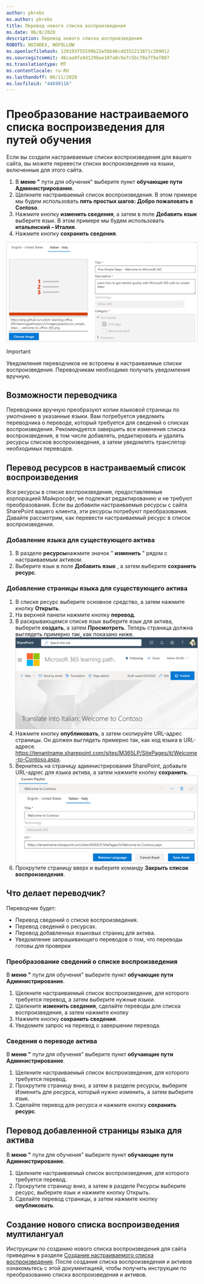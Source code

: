 ```yaml
---
author: pkrebs
ms.author: pkrebs
title: Перевод нового списка воспроизведения
ms.date: 06/8/2020
description: Перевод нового списка воспроизведения
ROBOTS: NOINDEX, NOFOLLOW
ms.openlocfilehash: 120193f55599b22e5bb46cdd352213871c209012
ms.sourcegitcommit: 46caa9fa9d129bee107a8c9a7c5bc70a7f9af087
ms.translationtype: MT
ms.contentlocale: ru-RU
ms.lasthandoff: 06/11/2020
ms.locfileid: "44699116"
---
```

# <a name="translate-a-learning-pathways-custom-playlist"></a>Преобразование настраиваемого списка воспроизведения для путей обучения
Если вы создали настраиваемые списки воспроизведения для вашего сайта, вы можете перевести списки воспроизведения на языки, включенные для этого сайта.

1.  В **меню "** пути для обучения" выберите пункт **обучающие пути Администрирование**. 
2.  Щелкните настраиваемый список воспроизведения. В этом примере мы будем использовать **пять простых шагов: Добро пожаловать в Contoso**. 
3.  Нажмите кнопку **изменить сведения**, а затем в поле **Добавить язык** выберите язык. В этом примере мы будем использовать **итальянский – Италия**. 
5.  Нажмите кнопку **сохранить сведения**. 

![custom_update_ml_pldetail.png](media/custom_update_ml_pldetail.png)

> [!IMPORTANT]
> Уведомления переводчиков не встроены в настраиваемые списки воспроизведения. Переводчикам необходимо получать уведомления вручную. 

## <a name="what-does-a-translator-do"></a>Возможности переводчика
Переводчики вручную преобразуют копии языковой страницы по умолчанию в указанные языки. Вам потребуется уведомить переводчика о переводе, который требуется для сведений о списках воспроизведения. Рекомендуется завершить все изменения списка воспроизведения, в том числе добавлять, редактировать и удалять ресурсы списков воспроизведения, а затем уведомлять транслятор необходимых переводов.

## <a name="translate-the-assets-in-the-custom-playlist"></a>Перевод ресурсов в настраиваемый список воспроизведения
Все ресурсы в списке воспроизведения, предоставляемые корпорацией Майкрософт, не подлежат редактированию и не требуют преобразования. Если вы добавили настраиваемые ресурсы с сайта SharePoint вашего клиента, эти ресурсы потребуют преобразования. Давайте рассмотрим, как перевести настраиваемый ресурс в список воспроизведения.

### <a name="add-a-language-for-an-existing-asset"></a>Добавление языка для существующего актива
1. В разделе **ресурсы**нажмите значок " **изменить** " рядом с настраиваемым активом. 
2. Выберите язык в поле **Добавить язык** , а затем выберите **сохранить ресурс**.

### <a name="add-a-language-page-for-an-existing-asset"></a>Добавление страницы языка для существующего актива
1. В списке ресурс выберите основное средство, а затем нажмите кнопку **Открыть**.
2. На верхней панели нажмите кнопку **перевод**.
3. В раскрывающемся списке язык выберите язык для актива, выберите **создать**, а затем **Просмотреть**. Теперь страница должна выглядеть примерно так, как показано ниже. 
![custom_update_ml_transcusplpage.png](media/custom_update_ml_transcusplpage.png)
4. Нажмите кнопку **опубликовать**, а затем скопируйте URL-адрес страницы. Он должен выглядеть примерно так, как код языка в URL-адресе.
https://tenantname.sharepoint.com/sites/M365LP/SitePages/it/Welcome-to-Contoso.aspx.
5. Вернитесь на страницу администрирования SharePoint, добавьте URL-адрес для языка актива, а затем нажмите кнопку **сохранить**. 
![custom_update_ml_transcusplurl.png](media/custom_update_ml_transcusplurl.png)
6.  Прокрутите страницу вверх и выберите команду **Закрыть список воспроизведения**.

## <a name="what-the-translator-does"></a>Что делает переводчик?
Переводчик будет:
- Перевод сведений о списке воспроизведения.
- Перевод сведений о ресурсах.
- Перевод добавленных языковых страниц для актива.
- Уведомление запрашивающего переводов о том, что переводы готовы для проверки

### <a name="translate-playlist-details"></a>Преобразование сведений о списке воспроизведения
В **меню "** пути для обучения" выберите пункт **обучающие пути Администрирование**. 
1. Щелкните настраиваемый список воспроизведения, для которого требуется перевод, а затем выберите нужные языки. 
2. Щелкните **изменить сведения**, сделайте переводы для списка воспроизведения, а затем нажмите кнопку 
3. Нажмите кнопку **сохранить сведения**. 
4. Уведомите запрос на перевод о завершении перевода. 

### <a name="translate-asset-details"></a>Сведения о переводе актива
В **меню "** пути для обучения" выберите пункт **обучающие пути Администрирование**. 
1. Щелкните настраиваемый список воспроизведения, для которого требуется перевод. 
2. Прокрутите страницу вниз, а затем в разделе ресурсы, выберите Изменить для ресурса, который нужно изменить, а затем выберите язык. 
3. Сделайте перевод для ресурса и нажмите кнопку **сохранить ресурс**.  

## <a name="translate-the-added-language-page-for-the-asset"></a>Перевод добавленной страницы языка для актива
В **меню "** пути для обучения" выберите пункт **обучающие пути Администрирование**. 
1. Щелкните настраиваемый список воспроизведения, для которого требуется перевод. 
2. Прокрутите страницу вниз, а затем в разделе Ресурсы выберите ресурс, выберите язык и нажмите кнопку Открыть. 
3. Сделайте перевод страницы, а затем нажмите кнопку **опубликовать**.  

## <a name="create-a-new-multilangual-playlist"></a>Создание нового списка воспроизведения мултилангуал
Инструкции по созданию нового списка воспроизведения для сайта приведены в разделе [Создание настраиваемого списка воспроизведения](custom_createnewplaylist.md). После создания списка воспроизведения и активов ознакомьтесь с этой документацией, чтобы получить инструкции по преобразованию списка воспроизведения и активов. 